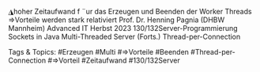 ◮hoher Zeitaufwand f ¨ur das Erzeugen und Beenden der Worker Threads
⇒Vorteile werden stark relativiert
Prof. Dr. Henning Pagnia (DHBW Mannheim) Advanced IT Herbst 2023 130/132Server-Programmierung Sockets in Java
Multi-Threaded Server (Forts.)
Thread-per-Connection

   Tags & Topics:
   #Erzeugen
   #Multi
   #⇒Vorteile
   #Beenden
   #Thread-per-Connection
   #⇒Vorteil
   #Zeitaufwand
   #130/132Server